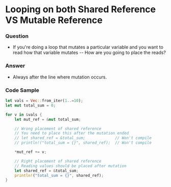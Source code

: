 # Looping on both Shared Reference VS Mutable Reference

### Question
- If you're doing a loop that mutates a particular variable and you want to read how that variable mutates -- How are you going to place the reads?

### Answer
- Always after the line where mutation occurs.

### Code Sample

```rust
let vals = Vec::from_iter(1..=10);
let mut total_sum = 0;

for v in &vals {
    let mut_ref = &mut total_sum;

    // Wrong placement of shared reference
    // You need to place this after the mutation ended
    // let shared_ref = &total_sum;             // Won't compile
    // println!("total_sum = {}", shared_ref);  // Won't compile

    *mut_ref += v;

    // Right placement of shared reference
    // Reading values should be placed after mutation        
    let shared_ref = &total_sum;
    println!("total_sum = {}", shared_ref);
} 
```